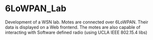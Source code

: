6LoWPAN_Lab
===========

Development of a WSN lab. Motes are connected over 6LoWPAN. Their data is displayed on a Web frontend. The motes are also capable of interacting with Software defined radio (using UCLA IEEE 802.15.4 libs)
